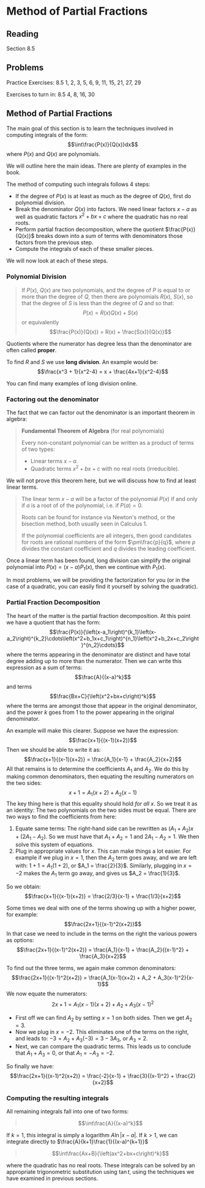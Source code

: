 # Method of Partial Fractions

## Reading

Section 8.5

## Problems

Practice Exercises: 8.5 1, 2, 3, 5, 6, 9, 11, 15, 21, 27, 29

Exercises to turn in: 8.5 4, 8, 16, 30

## Method of Partial Fractions

The main goal of this section is to learn the techniques involved in computing integrals of the form:
$$\int\frac{P(x)}{Q(x)}dx$$
where $P(x)$ and $Q(x)$ are polynomials.

We will outline here the main ideas. There are plenty of examples in the book.

The method of computing such integrals follows 4 steps:

- If the degree of $P(x)$ is at least as much as the degree of $Q(x)$, first do polynomial division.
- Break the denominator $Q(x)$ into factors. We need linear factors $x-a$ as well as quadratic factors $x^2+bx+c$ where the quadratic has no real roots.
- Perform partial fraction decomposition, where the quotient $\frac{P(x)}{Q(x)}$ breaks down into a sum of terms with denominators those factors from the previous step.
- Compute the integrals of each of these smaller pieces.

We will now look at each of these steps.

### Polynomial Division

> If $P(x)$, $Q(x)$ are two polynomials, and the degree of $P$ is equal to or more than the degree of $Q$, then there are polynomials $R(x)$, $S(x)$, so that the degree of $S$ is less than the degree of $Q$ and so that:
> $$P(x) = R(x)Q(x) + S(x)$$
> or equivalently
> $$\frac{P(x)}{Q(x)} = R(x) + \frac{S(x)}{Q(x)}$$

Quotients where the numerator has degree less than the denominator are often called **proper**.

To find $R$ and $S$ we use **long division**. An example would be:
$$\frac{x^3 + 1}{x^2-4} = x + \frac{4x+1}{x^2-4}$$

You can find many examples of long division online.

### Factoring out the denominator

The fact that we can factor out the denominator is an important theorem in algebra:

> **Fundamental Theorem of Algebra** (for real polynomials)
>
> Every non-constant polynomial can be written as a product of terms of two types:
> - Linear terms $x-a$.
> - Quadratic terms $x^2+bx+c$ with no real roots (irreducible).

We will not prove this theorem here, but we will discuss how to find at least linear terms.

> The linear term $x-a$ will be a factor of the polynomial $P(x)$ if and only if $a$ is a root of of the polynomial, i.e. if $P(a) = 0$.
>
> Roots can be found for instance via Newton's method, or the bisection method, both usually seen in Calculus 1.
>
> If the polynomial coefficients are all integers, then good candidates for roots are rational numbers of the form $\pm\frac{p}{q}$, where $p$ divides the constant coefficient and $q$ divides the leading coefficient.

Once a linear term has been found, long division can simplify the original polynomial into $P(x) = (x-a)P_1(x)$, then we continue with $P_1(x)$.

In most problems, we will be providing the factorization for you (or in the case of a quadratic, you can easily find it yourself by solving the quadratic).

### Partial Fraction Decomposition

The heart of the matter is the partial fraction decomposition. At this point we have a quotient that has the form:
$$\frac{P(x)}{\left(x-a_1\right)^{k_1}\left(x-a_2\right)^{k_2}\cdots\left(x^2+b_1x+c_1\right)^{n_1}\left(x^2+b_2x+c_2\right)^{n_2}\cdots}$$
where the terms appearing in the denominator are distinct and have total degree adding up to more than the numerator. Then we can write this expression as a sum of terms:
$$\frac{A}{(x-a)^k}$$
and terms
$$\frac{Bx+C}{\left(x^2+bx+c\right)^k}$$
where the terms are amongst those that appear in the original denominator, and the power $k$ goes from $1$ to the power appearing in the original denominator.

An example will make this clearer. Suppose we have the expression:
$$\frac{x+1}{(x-1)(x+2)}$$
Then we should be able to write it as:
$$\frac{x+1}{(x-1)(x+2)} = \frac{A_1}{x-1} + \frac{A_2}{x+2}$$
All that remains is to determine the coefficients $A_1$ and $A_2$. We do this by making common denominators, then equating the resulting numerators on the two sides:
$$x+1 = A_1(x+2) + A_2(x-1)$$
The key thing here is that this equality should hold *for all $x$*. So we treat it as an identity: The two polynomials on the two sides must be equal. There are two ways to find the coefficients from here:

1. Equate same terms: The right-hand side can be rewritten as $(A_1+A_2)x + (2A_1 - A_2)$. So we must have that $A_1+A_2=1$ and $2A_1 - A_2 = 1$. We then solve this system of equations.
2. Plug in appropriate values for $x$. This can make things a lot easier. For example if we plug in $x=1$, then the $A_2$ term goes away, and we are left with: $1+1 = A_1(1+2)$, or $A_1 = \frac{2}{3}$. Similarly, plugging in $x=-2$ makes the $A_1$ term go away, and gives us $A_2 = \frac{1}{3}$.

So we obtain:
$$\frac{x+1}{(x-1)(x+2)} = \frac{2/3}{x-1} + \frac{1/3}{x+2}$$

Some times we deal with one of the terms showing up with a higher power, for example:
$$\frac{2x+1}{(x-1)^2(x+2)}$$
In that case we need to include in the terms on the right the various powers as options:
$$\frac{2x+1}{(x-1)^2(x+2)} = \frac{A_1}{x-1} + \frac{A_2}{(x-1)^2} + \frac{A_3}{x+2}$$

To find out the three terms, we again make common denominators:
$$\frac{2x+1}{(x-1)^2(x+2)} = \frac{A_1(x-1)(x+2) + A_2 + A_3(x-1)^2}{x-1}$$
We now equate the numerators:
$$2x+1 = A_1(x-1)(x+2) + A_2 + A_3(x-1)^2$$

- First off we can find $A_2$ by setting $x=1$ on both sides. Then we get $A_2 = 3$.
- Now we plug in $x=-2$. This eliminates one of the terms on the right, and leads to: $-3 = A_2 + A_3(-3) = 3 - 3A_3$, or $A_3 = 2$.
- Next, we can compare the quadratic terms. This leads us to conclude that $A_1+A_3=0$, or that $A_1 = -A_3 = -2$.

So finally we have:
$$\frac{2x+1}{(x-1)^2(x+2)} = \frac{-2}{x-1} + \frac{3}{(x-1)^2} + \frac{2}{x+2}$$

### Computing the resulting integrals

All remaining integrals fall into one of two forms:

> $$\int\frac{A}{(x-a)^k}$$

If $k=1$, this integral is simply a logarithm $A\ln|x-a|$. If $k > 1$, we can integrate directly to $\frac{A}{k+1}\frac{1}{(x-a)^{k+1}}$

> $$\int\frac{Ax+B}{\left(ax^2+bx+c\right)^k}$$

where the quadratic has no real roots. These integrals can be solved by an appropriate trigonometric substitution using $\tan t$, using the techniques we have examined in previous sections.

